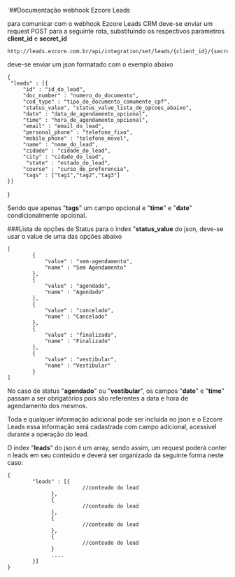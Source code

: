

`##Documentação webhook Ezcore Leads

para comunicar com o webhook Ezcore Leads CRM deve-se enviar um request POST
para a seguinte rota, substituindo os respectivos parametros **client_id** e **secret_id** 

    http://leads.ezcore.com.br/api/integration/set/leads/{client_id}/{secret_key}

deve-se enviar um json formatado com o exemplo abaixo

    {
     "leads" : [{
         "id" : "id_do_lead",
		 "doc_number" : "numero_do_documento",
		 "cod_type" : "tipo_do_documento_comumente_cpf",
		 "status_value", "status_value_lista_de_opcoes_abaixo",
		 "date" : "data_de_agendamento_opcional",
		 "time" : "hora_de_agendamento_opcional",
         "email" : "email_do_lead",
         "personal_phone" : "telefone_fixo",
         "mobile_phone" : "telefone_movel",
         "name" : "nome_do_lead",
         "cidade" : "cidade_do_lead",
         "city" : "cidade_do_lead",
          "state" : "estado_do_lead",
         "course" : "curso_de_preferencia",
		 "tags" : ["tag1","tag2","tag3"]
    }]
}

Sendo que apenas "**tags**" um campo opcional e "**time**" e "**date**" condicionalmente opcional.

###Lista de opções de Status
para o index "**status_value** do json, deve-se usar o value de uma das opções abaixo
    
	[
			{
				"value" : "sem-agendamento",
				"name" : "Sem Agendamento"
			},
			{
				"value" : "agendado",
				"name" : "Agendado"
			},
			{
				"value" : "cancelado",
				"name" : "Cancelado"
			},
			{
				"value" : "finalizado",
				"name" : "Finalizado"
			},
			{
				"value" : "vestibular",
				"name" : "Vestibular"
			}
	]

No caso de status "**agendado**" ou "**vestibular**", os campos "**date**" e "**time**" passam a ser obrigatórios pois são referentes a data e hora de agendamento dos mesmos.


Toda e qualquer informação adicional pode ser incluida no json e o Ezcore Leads essa informação será cadastrada com campo adicional, acessivel durante a operação do lead.

O index "**leads**" do json é um array, sendo assim, um request poderá conter n leads em seu conteúdo e deverá ser organizado da seguinte forma neste caso:

    {
			"leads" : [{
				  			//conteudo do lead 
				  },
				  {
				  			//conteudo do lead 
				  },
				  {
				  			//conteudo do lead 
				  },
				  {
				  			//conteudo do lead 
				  }
				  ....
			}]
	}

`````